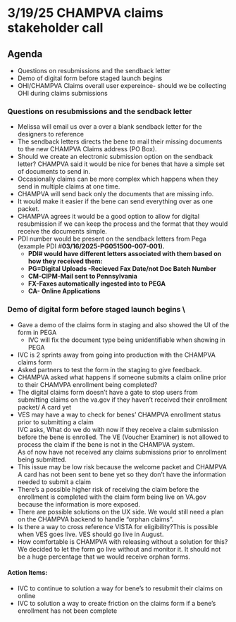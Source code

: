 # 3/19/25 CHAMPVA claims stakeholder call
## Agenda
- Questions on resubmissions and the sendback letter
- Demo of digital form before staged launch begins
- OHI/CHAMPVA Claims overall user expereince- should we be collecting OHI during claims submissions


### Questions on resubmissions and the sendback letter



* Melissa will email us over a over a blank sendback letter for the designers to reference
* The sendback letters directs the bene to mail their missing documents to the new CHAMPVA Claims address (PO Box). 
* Should we create an electronic submission option on the sendback letter? CHAMPVA said it would be nice for benes that have a simple set of documents to send in.
* Occasionally claims can be more complex which happens when they send in multiple claims at one time. 
* CHAMPVA will send back only the documents that are missing info. 
* It would make it easier if the bene can send everything over as one packet. 
* CHAMPVA agrees it would be a good option to allow for digital resubmission if we can keep the process and the format that they would receive the documents simple. 
* PDI number would be present on the sendback letters from Pega (example PDI #**03/16/2025-PG051500-007-001).**
    * **PDI# would have different letters associated with them based on how they received them:**
    * **PG=Digital Uploads -Recieved Fax Date/not Doc Batch Number**
    * **CM-CIPM-Mail sent to Pennsylvania**
    * **FX-Faxes automatically ingested into to PEGA**
    * **CA- Online Applications**


### Demo of digital form before staged launch begins \




* Gave a demo of the claims form in staging and also showed the UI of the form in PEGA
    * IVC will fix the document type being unidentifiable when showing in PEGA
* IVC is 2 sprints away from going into production with the CHAMPVA claims form
* Asked partners to test the form in the staging to give feedback. 
* CHAMPVA asked what happens if someone submits a claim online prior to their CHAMVPA enrollment being completed?
* The digital claims form doesn’t have a gate to stop users from submitting claims on the va.gov if they haven’t received their enrollment packet/ A card yet
* VES may have a way to check for benes’ CHAMPVA enrollment status prior to submitting a claim  \
IVC asks, What do we do with now if they receive a claim submission before the bene is enrolled. The VE (Voucher Examiner) is not allowed to process the claim if the bene is  not in the CHAMPVA system.  \
As of now have not received any claims submissions prior to enrollment being submitted. 
* This issue may be low risk because the welcome packet and CHAMPVA A card has not been sent to bene yet so they don’t have the information needed to submit a claim
* There’s a possible higher risk of receiving the claim before the enrollment is completed with the claim form being live on VA.gov because the information is more exposed. 
* There are possible solutions on the UX side. We would still need a plan on the CHAMPVA backend to handle “orphan claims”. 
* Is there a way to cross reference VISTA for eligibility?This is possible when VES goes live. VES should go live in August. 
* How comfortable is CHAMPVA with releasing without a solution for this? We decided to let the form go live without and monitor it. It should not be a huge percentage that we would receive orphan forms. 


#### Action Items:



* IVC to continue to solution a way for bene’s to resubmit their claims on online
* IVC to solution a way to create friction on the claims form  if a bene’s enrollment has not been complete 
